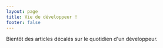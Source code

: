```yaml
---
layout: page
title: Vie de développeur !
footer: false
---
```


Bientôt des articles décalés sur le quotidien d'un développeur.
